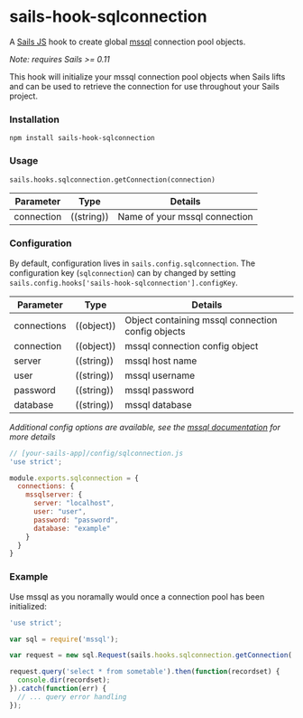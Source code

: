 # sails-hook-sqlconnection

A [Sails JS](http://sailsjs.org) hook to create global [mssql](http://github.com/patriksimek/node-mssql) connection pool objects.

*Note: requires Sails >= 0.11*

This hook will initialize your mssql connection pool objects when Sails lifts and can be used to retrieve the connection for use throughout your Sails project.

### Installation

`npm install sails-hook-sqlconnection`

### Usage

`sails.hooks.sqlconnection.getConnection(connection)`

Parameter    | Type        | Details
-------------|-------------|--------------------------
connection   | ((string))  | Name of your mssql connection

### Configuration

By default, configuration lives in `sails.config.sqlconnection`.  The configuration key (`sqlconnection`) can by changed by setting `sails.config.hooks['sails-hook-sqlconnection'].configKey`.

Parameter    | Type        | Details
-------------|-------------|--------------------------
connections  | ((object))  | Object containing mssql connection config objects
connection   | ((object))  | mssql connection config object
server       | ((string))  | mssql host name
user         | ((string))  | mssql username
password     | ((string))  | mssql password
database     | ((string))  | mssql database

*Additional config options are available, see the [mssql documentation](http://github.com/patriksimek/node-mssql/#cfg) for more details*

```javascript
// [your-sails-app]/config/sqlconnection.js
'use strict';

module.exports.sqlconnection = {
  connections: {
    mssqlserver: {
      server: "localhost",
      user: "user",
      password: "password",
      database: "example"
    }
  }
}

```

### Example

Use mssql as you noramally would once a connection pool has been initialized:

```javascript
'use strict';

var sql = require('mssql');

var request = new sql.Request(sails.hooks.sqlconnection.getConnection('mssqlserver'));

request.query('select * from sometable').then(function(recordset) {
  console.dir(recordset);
}).catch(function(err) {
  // ... query error handling
});
```
